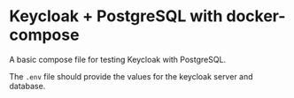 # Keycloak + PostgreSQL with docker-compose
A basic compose file for testing Keycloak with PostgreSQL.

The `.env` file should provide the values for the keycloak server and database.